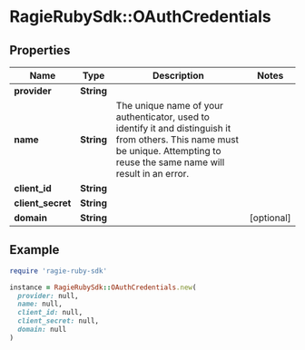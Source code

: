 # RagieRubySdk::OAuthCredentials

## Properties

| Name | Type | Description | Notes |
| ---- | ---- | ----------- | ----- |
| **provider** | **String** |  |  |
| **name** | **String** | The unique name of your authenticator, used to identify it and distinguish it from others. This name must be unique. Attempting to reuse the same name will result in an error. |  |
| **client_id** | **String** |  |  |
| **client_secret** | **String** |  |  |
| **domain** | **String** |  | [optional] |

## Example

```ruby
require 'ragie-ruby-sdk'

instance = RagieRubySdk::OAuthCredentials.new(
  provider: null,
  name: null,
  client_id: null,
  client_secret: null,
  domain: null
)
```

